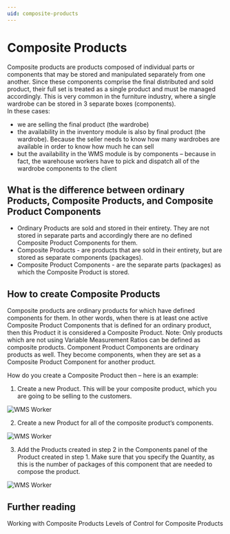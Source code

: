 ```yaml
---
uid: composite-products
---
```


# Composite Products

Composite products are products composed of individual parts or components that may be stored and manipulated separately from one another. Since these components comprise the final distributed and sold product, their full set is treated as a single product and must be managed accordingly.
This is very common in the furniture industry, where a single wardrobe can be stored in 3 separate boxes (components).  
In these cases:
-	we are selling the final product (the wardrobe)
-	the availability in the inventory module is also by final product (the wardrobe). Because the seller needs to know how many wardrobes are available in order to know how much he can sell
-	but the availability in the WMS module is by components – because in fact, the warehouse workers have to pick and dispatch all of the wardrobe components to the client

## What is the difference between ordinary Products, Composite Products, and Composite Product Components 
- Ordinary Products are sold and stored in their entirety. They are not stored in separate parts and accordingly there are no defined Composite Product Components for them.
- Composite Products - are products that are sold in their entirety, but are stored as separate components (packages). 
- Composite Product Components - are the separate parts (packages) as which the Composite Product is stored.

## How to create Composite Products
Composite products are ordinary products for which have defined components for them. In other words, when there is at least one active Composite Product Components that is defined for an ordinary product, then this Product it is considered a Composite Product. 
Note: Only products which are not using Variable Measurement Ratios can be defined as composite products.
Component Product Components are ordinary products as well. They become components, when they are set as a Composite Product Component for another product.

How do you create a Composite Product then – here is an example:
1. Create a new Product.
This will be your composite product, which you are going to be selling to the customers.

![WMS Worker](pictures/wms-worker.png)

2. Create a new Product for all of the composite product‘s components.

![WMS Worker](pictures/wms-worker.png)

3. Add the Products created in step 2 in the Components panel of the Product created in step 1. 
Make sure that you specify the Quantity, as this is the number of packages of this component that are needed to compose the product.

![WMS Worker](pictures/wms-worker.png)

## Further reading
Working with Composite Products
Levels of Control for Composite Products
